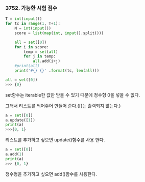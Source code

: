### 3752. 가능한 시험 점수

```python
T = int(input())
for tc in range(1, T+1):
    N = int(input())
    score = list(map(int, input().split()))

    all = set([0])
    for i in score:
        temp = set(all)
        for j in temp:
            all.add(i+j)
    #print(all)
    print('#{} {}' .format(tc, len(all)))
```



```python
all = set([0])
>>> {0}
```

set함수는 iterable한 값만 받을 수 있기 때문에 정수형 0을 넣을 수 없다.

그래서 리스트를 씌어주어 만들어 준다.([]는 출력되지 않는다.)

```python
a = set([0])
a.update([1])
print(a)
>>>{0, 1}
```

리스트를 추가하고 싶으면 update()함수를 사용 한다.

```python
a = set([0])
a.add(1)
print(a)
>>> {0, 1}
```

정수형을 추가하고 싶으면 add()함수를 사용한다.